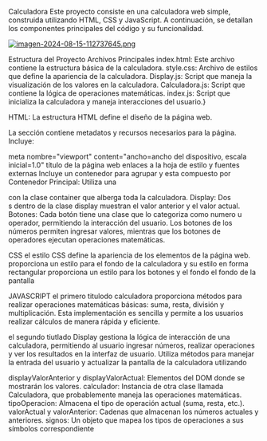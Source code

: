
 Calculadora
Este proyecto consiste en una calculadora web simple, construida utilizando HTML, CSS y JavaScript. A continuación, se detallan los componentes principales del código y su funcionalidad.

[![imagen-2024-08-15-112737645.png](https://i.postimg.cc/HWPkzt3z/imagen-2024-08-15-112737645.png)](https://postimg.cc/JtZ84ZfH)

Estructura del Proyecto
Archivos Principales
index.html: Este archivo contiene la estructura básica de la calculadora.
style.css: Archivo de estilos que define la apariencia de la calculadora.
Display.js: Script que maneja la visualización de los valores en la calculadora.
Calculadora.js: Script que contiene la lógica de operaciones matemáticas.
index.js: Script que inicializa la calculadora y maneja interacciones del usuario.}

HTML:
La estructura HTML define el diseño de la página web.

La sección contiene metadatos y recursos necesarios para la página. Incluye:

meta nombre="viewport" content="ancho=ancho del dispositivo, escala inicial=1.0"
título de la página web
enlaces a la hoja de estilo y fuentes externas
Incluye un contenedor para agrupar y esta compuesto por
 Contenedor Principal: Utiliza una <div> con la clase container que alberga toda la calculadora.
Display: Dos <div>s dentro de la clase display muestran el valor anterior y el valor actual.
Botones: Cada botón tiene una clase que lo categoriza como numero u operador, permitiendo la interacción del usuario. Los botones de los números permiten ingresar valores, mientras que los botones de operadores ejecutan operaciones matemáticas.

CSS
el estilo CSS define la apariencia de los elementos de la página web.
 proporciona un  estilo  para  el fondo de la calculadora y su estilo en forma rectangular 
proporciona un estilo para los botones y el fondo 
el fondo de la pantalla

JAVASCRIPT
el primero titulodo calculadora proporciona métodos para realizar operaciones matemáticas básicas: suma, resta, división y multiplicación. Esta implementación es sencilla y permite a los usuarios realizar cálculos de manera rápida y eficiente.

el segundo tiutlado Display gestiona la lógica de interacción de una calculadora, permitiendo al usuario ingresar números, realizar operaciones y ver los resultados en la interfaz de usuario. Utiliza métodos para manejar la entrada del usuario y actualizar la pantalla de la calculadora utilizando 

displayValorAnterior y displayValorActual: Elementos del DOM donde se mostrarán los valores.
calculador: Instancia de otra clase llamada Calculadora, que probablemente maneja las operaciones matemáticas.
tipoOperacion: Almacena el tipo de operación actual (suma, resta, etc.).
valorActual y valorAnterior: Cadenas que almacenan los números actuales y anteriores.
signos: Un objeto que mapea los tipos de operaciones a sus símbolos correspondiente





